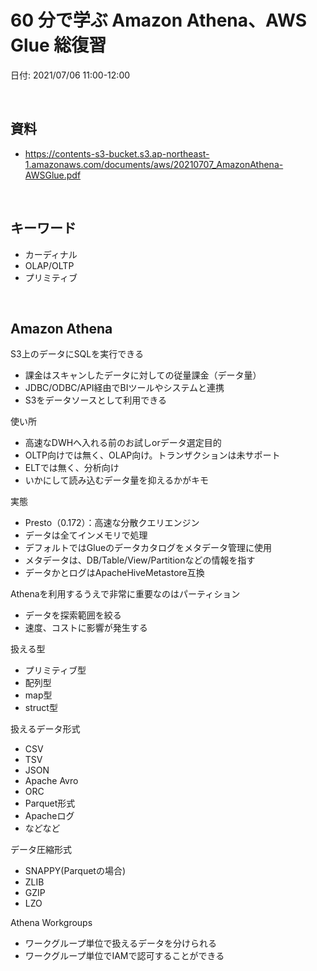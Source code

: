#  60 分で学ぶ Amazon Athena、AWS Glue 総復習

日付: 2021/07/06 11:00-12:00

<br>

## 資料
- https://contents-s3-bucket.s3.ap-northeast-1.amazonaws.com/documents/aws/20210707_AmazonAthena-AWSGlue.pdf

<br>

## キーワード
- カーディナル
- OLAP/OLTP
- プリミティブ

<br>

## Amazon Athena

S3上のデータにSQLを実行できる
- 課金はスキャンしたデータに対しての従量課金（データ量）
- JDBC/ODBC/API経由でBIツールやシステムと連携
- S3をデータソースとして利用できる

使い所
- 高速なDWHへ入れる前のお試しorデータ選定目的
- OLTP向けでは無く、OLAP向け。トランザクションは未サポート
- ELTでは無く、分析向け
- いかにして読み込むデータ量を抑えるかがキモ

実態
- Presto（0.172）：高速な分散クエリエンジン
- データは全てインメモリで処理
- デフォルトではGlueのデータカタログをメタデータ管理に使用
- メタデータは、DB/Table/View/Partitionなどの情報を指す
- データかとログはApacheHiveMetastore互換

Athenaを利用するうえで非常に重要なのはパーティション
- データを探索範囲を絞る
- 速度、コストに影響が発生する

扱える型
- プリミティブ型
- 配列型
- map型
- struct型

扱えるデータ形式
- CSV
- TSV
- JSON
- Apache Avro
- ORC
- Parquet形式
- Apacheログ
- などなど

データ圧縮形式
- SNAPPY(Parquetの場合)
- ZLIB
- GZIP
- LZO

Athena Workgroups
- ワークグループ単位で扱えるデータを分けられる
- ワークグループ単位でIAMで認可することができる

